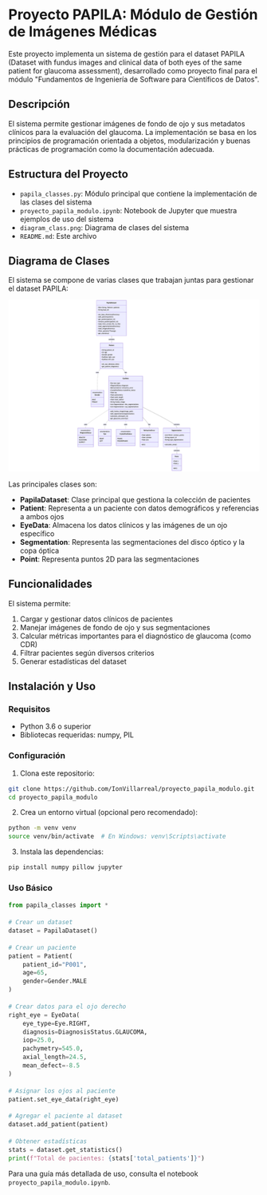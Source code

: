 # Proyecto PAPILA: Módulo de Gestión de Imágenes Médicas

Este proyecto implementa un sistema de gestión para el dataset PAPILA (Dataset with fundus images and clinical data of both eyes of the same patient for glaucoma assessment), desarrollado como proyecto final para el módulo "Fundamentos de Ingeniería de Software para Científicos de Datos".

## Descripción

El sistema permite gestionar imágenes de fondo de ojo y sus metadatos clínicos para la evaluación del glaucoma. La implementación se basa en los principios de programación orientada a objetos, modularización y buenas prácticas de programación como la documentación adecuada.

## Estructura del Proyecto

- `papila_classes.py`: Módulo principal que contiene la implementación de las clases del sistema
- `proyecto_papila_modulo.ipynb`: Notebook de Jupyter que muestra ejemplos de uso del sistema
- `diagram_class.png`: Diagrama de clases del sistema
- `README.md`: Este archivo

## Diagrama de Clases

El sistema se compone de varias clases que trabajan juntas para gestionar el dataset PAPILA:

![Diagrama de Clases](diagram_class.png)

Las principales clases son:

- **PapilaDataset**: Clase principal que gestiona la colección de pacientes
- **Patient**: Representa a un paciente con datos demográficos y referencias a ambos ojos
- **EyeData**: Almacena los datos clínicos y las imágenes de un ojo específico
- **Segmentation**: Representa las segmentaciones del disco óptico y la copa óptica
- **Point**: Representa puntos 2D para las segmentaciones

## Funcionalidades

El sistema permite:

1. Cargar y gestionar datos clínicos de pacientes
2. Manejar imágenes de fondo de ojo y sus segmentaciones
3. Calcular métricas importantes para el diagnóstico de glaucoma (como CDR)
4. Filtrar pacientes según diversos criterios
5. Generar estadísticas del dataset

## Instalación y Uso

### Requisitos

- Python 3.6 o superior
- Bibliotecas requeridas: numpy, PIL

### Configuración

1. Clona este repositorio:
```bash
git clone https://github.com/IonVillarreal/proyecto_papila_modulo.git
cd proyecto_papila_modulo
```

2. Crea un entorno virtual (opcional pero recomendado):
```bash
python -m venv venv
source venv/bin/activate  # En Windows: venv\Scripts\activate
```

3. Instala las dependencias:
```bash
pip install numpy pillow jupyter
```

### Uso Básico

```python
from papila_classes import *

# Crear un dataset
dataset = PapilaDataset()

# Crear un paciente
patient = Patient(
    patient_id="P001",
    age=65,
    gender=Gender.MALE
)

# Crear datos para el ojo derecho
right_eye = EyeData(
    eye_type=Eye.RIGHT,
    diagnosis=DiagnosisStatus.GLAUCOMA,
    iop=25.0,
    pachymetry=545.0,
    axial_length=24.5,
    mean_defect=-8.5
)

# Asignar los ojos al paciente
patient.set_eye_data(right_eye)

# Agregar el paciente al dataset
dataset.add_patient(patient)

# Obtener estadísticas
stats = dataset.get_statistics()
print(f"Total de pacientes: {stats['total_patients']}")
```

Para una guía más detallada de uso, consulta el notebook `proyecto_papila_modulo.ipynb`.
